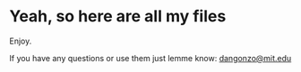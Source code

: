 # Yeah, so here are all my files

Enjoy.

If you have any questions or use them just lemme know: dangonzo@mit.edu
